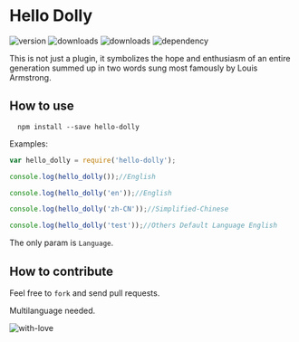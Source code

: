 # Hello Dolly

![version](https://badge.fury.io/js/hello-dolly.svg) ![downloads](https://img.shields.io/npm/dm/hello-dolly.svg) ![downloads](https://img.shields.io/npm/dt/hello-dolly.svg) ![dependency](https://david-dm.org/willin/node-hello-dolly.svg)

This is not just a plugin, it symbolizes the hope and enthusiasm of an entire generation summed up in two words sung most famously by Louis Armstrong.

## How to use

```
  npm install --save hello-dolly
```

Examples:

```js
var hello_dolly = require('hello-dolly');

console.log(hello_dolly());//English

console.log(hello_dolly('en'));//English

console.log(hello_dolly('zh-CN'));//Simplified-Chinese

console.log(hello_dolly('test'));//Others Default Language English
```

The only param is `Language`.

## How to contribute

Feel free to `fork` and send pull requests.

Multilanguage needed.

![with-love](http://forthebadge.com/images/badges/built-with-love.svg)

